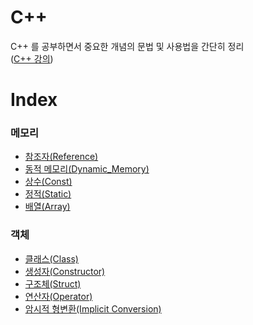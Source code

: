 # C++
C++ 를 공부하면서 중요한 개념의 문법 및 사용법을 간단히 정리  
([C++ 강의](https://modoocode.com/134))

# Index
### 메모리
- [참조자(Reference)](Reference.md)
- [동적 메모리(Dynamic_Memory)](Dynamic_Memory.md)
- [상수(Const)](Const.md)
- [정적(Static)](Static.md)
- [배열(Array)](Array.md)
### 객체
- [클래스(Class)](Class.md)
- [생성자(Constructor)](Constructor.md)
- [구조체(Struct)](Struct.md)
- [연산자(Operator)](Operator.md)
- [암시적 형변환(Implicit Conversion)](Implicit_Conversion.md)
